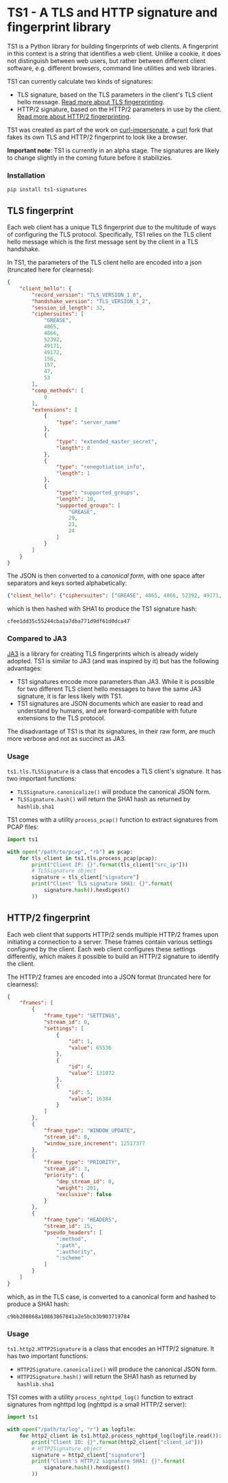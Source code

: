 # TS1 - A TLS and HTTP signature and fingerprint library

TS1 is a Python library for building fingerprints of web clients.
A fingerprint in this context is a string that identifies a web client.
Unlike a cookie, it does not distinguish between web users, but rather between different client software, e.g. different browsers, command line utilities and web libraries.

TS1 can currently calculate two kinds of signatures:
* TLS signature, based on the TLS parameters in the client's TLS client hello message. [Read more about TLS fingerprinting](https://lwthiker.com/networks/2022/06/17/tls-fingerprinting.html).
* HTTP/2 signature, based on the HTTP/2 parameters in use by the client. [Read more about HTTP/2 fingerprinting](https://lwthiker.com/networks/2022/06/17/http2-fingerprinting.html).

TS1 was created as part of the work on [curl-impersonate](https://github.com/lwthiker/curl-impersonate), a [curl](https://github.com/curl/curl) fork that fakes its own TLS and HTTP/2 fingerprint to look like a browser.

**Important note**: TS1 is currently in an alpha stage. The signatures are likely to change slightly in the coming future before it stabilizies.

### Installation

```
pip install ts1-signatures
```

## TLS fingerprint

Each web client has a unique TLS fingerprint due to the multitude of ways of configuring the TLS protocol.
Specifically, TS1 relies on the TLS client hello message which is the first message sent by the client in a TLS handshake.

In TS1, the parameters of the TLS client hello are encoded into a json (truncated here for clearness):
```json
{
    "client_hello": {
        "record_version": "TLS_VERSION_1_0",
        "handshake_version": "TLS_VERSION_1_2",
        "session_id_length": 32,
        "ciphersuites": [
            "GREASE",
            4865,
            4866,
            52392,
            49171,
            49172,
            156,
            157,
            47,
            53
        ],
        "comp_methods": [
            0
        ],
        "extensions": [
            {
                "type": "server_name"
            },
            {
                "type": "extended_master_secret",
                "length": 0
            },
            {
                "type": "renegotiation_info",
                "length": 1
            },
            {
                "type": "supported_groups",
                "length": 10,
                "supported_groups": [
                    "GREASE",
                    29,
                    23,
                    24
                ]
            }
        ]
    }
}
```

The JSON is then converted to a *canonical form*, with one space after separators and keys sorted alphabetically:
```json
{"client_hello": {"ciphersuites": ["GREASE", 4865, 4866, 52392, 49171, 49172, 156, 157, 47, 53], "comp_methods": [0], "extensions": [{"type": "server_name"}, {"length": 0, "type": "extended_master_secret"}, {"length": 1, "type": "renegotiation_info"}, {"length": 10, "supported_groups": ["GREASE", 29, 23, 24], "type": "supported_groups"}], "handshake_version": "TLS_VERSION_1_2", "record_version": "TLS_VERSION_1_0", "session_id_length": 32}}
```
which is then hashed with SHA1 to produce the TS1 signature hash:
```
cfee1dd35c55244cba1a7dba771d9df61d0dca47
```

### Compared to JA3

[JA3](https://github.com/salesforce/ja3) is a library for creating TLS fingerprints which is already widely adopted. TS1 is similar to JA3 (and was inspired by it) but has the following advantages:
* TS1 signatures encode more parameters than JA3. While it is possible for two different TLS client hello messages to have the same JA3 signature, it is far less likely with TS1.
* TS1 signatures are JSON documents which are easier to read and understand by humans, and are forward-compatible with future extensions to the TLS protocol.

The disadvantage of TS1 is that its signatures, in their raw form, are much more verbose and not as succinct as JA3.

### Usage
`ts1.tls.TLSSignature` is a class that encodes a TLS client's signature. It has two important functions:
* `TLSSignature.canonicalize()` will produce the canonical JSON form.
* `TLSSignature.hash()` will return the SHA1 hash as returned by `hashlib.sha1`

TS1 comes with a utility `process_pcap()` function to extract signatures from PCAP files:
```python
import ts1

with open("/path/to/pcap", "rb") as pcap:
    for tls_client in ts1.tls.process_pcap(pcap):
        print("Client IP: {}".format(tls_client["src_ip"]))
        # TLSSignature object
        signature = tls_client["signature"]
        print("Client' TLS signature SHA1: {}".format(
            signature.hash().hexdigest()
        ))
```

## HTTP/2 fingerprint
Each web client that supports HTTP/2 sends multiple HTTP/2 frames upon initiating a connection to a server.
These frames contain various settings configured by the client.
Each web client configures these settings differently, which makes it possible to build an HTTP/2 signature to identify the client.

The HTTP/2 frames are encoded into a JSON format (truncated here for clearness):
```json
{
    "frames": [
        {
            "frame_type": "SETTINGS",
            "stream_id": 0,
            "settings": [
                {
                    "id": 1,
                    "value": 65536
                },
                {
                    "id": 4,
                    "value": 131072
                },
                {
                    "id": 5,
                    "value": 16384
                }
            ]
        },
        {
            "frame_type": "WINDOW_UPDATE",
            "stream_id": 0,
            "window_size_increment": 12517377
        },
        {
            "frame_type": "PRIORITY",
            "stream_id": 3,
            "priority": {
                "dep_stream_id": 0,
                "weight": 201,
                "exclusive": false
            }
        },
        {
            "frame_type": "HEADERS",
            "stream_id": 15,
            "pseudo_headers": [
                ":method",
                ":path",
                ":authority",
                ":scheme"
            ]
        }
    ]
}
```

which, as in the TLS case, is converted to a canonical form and hashed to produce a SHA1 hash:
```
c9bb208868a10863867841a2e5bcb3b903719784
```

### Usage
`ts1.http2.HTTP2Signature` is a class that encodes an HTTP/2 signature. It has two important functions:
* `HTTP2Signature.canonicalize()` will produce the canonical JSON form.
* `HTTP2Signature.hash()` will return the SHA1 hash as returned by `hashlib.sha1`

TS1 comes with a utility `process_nghttpd_log()` function to extract signatures from nghttpd log (nghttpd is a small HTTP/2 server):
```python
import ts1

with open("/path/to/log", "r") as logfile:
    for http2_client in ts1.http2.process_nghttpd_log(logfile.read()):
        print("Client ID: {}".format(http2_client["client_id"]))
        # HTTP2Signature object
        signature = http2_client["signature"]
        print("Client's HTTP/2 signature SHA1: {}".format(
            signature.hash().hexdigest()
        ))
```
